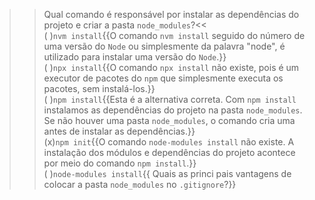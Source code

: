 >>Qual comando é responsável por instalar as dependências do projeto e criar a pasta `node_modules`?<<  
( )`nvm install`{{O comando `nvm install` seguido do número de uma versão do `Node` ou simplesmente da palavra "node", é utilizado para instalar uma versão do `Node`.}}  
( )`npx install`{{O comando `npx install` não existe, pois é um executor de pacotes do `npm` que simplesmente executa os pacotes, sem instalá-los.}}  
( )`npm install`{{Esta é a alternativa correta. Com `npm install` instalamos as dependências do projeto na pasta `node_modules`. Se não houver uma pasta `node_modules`, o comando cria uma antes de instalar as dependências.}}  
(x)`npm init`{{O comando `node-modules install` não existe. A instalação dos módulos e dependências do projeto acontece por meio do comando `npm install`.}}  
( )`node-modules install`{{ Quais as princi pais vantagens de colocar a pasta `node_modules` no `.gitignore`?}}  
